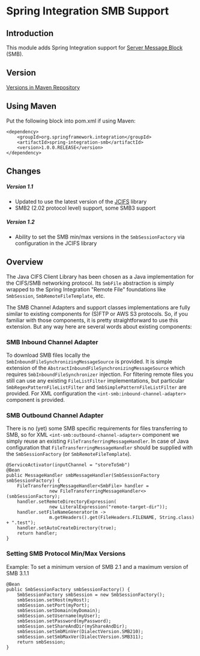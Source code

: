 Spring Integration SMB Support
==============================

## Introduction

This module adds Spring Integration support for [Server Message Block][] (SMB).

[Server Message Block]: https://en.wikipedia.org/wiki/Server_Message_Block

## Version

[Versions in Maven Repository](http://central.maven.org/maven2/org/springframework/integration/spring-integration-smb/)

## Using Maven

Put the following block into pom.xml if using Maven:

    <dependency>
        <groupId>org.springframework.integration</groupId>
        <artifactId>spring-integration-smb</artifactId>
        <version>1.0.0.RELEASE</version>
    </dependency>

## Changes

##### Version 1.1
 * Updated to use the latest version of the [JCIFS](https://github.com/codelibs/jcifs) library
 * SMB2 (2.02 protocol level) support, some SMB3 support

##### Version 1.2
 * Ability to set the SMB min/max versions in the `SmbSessionFactory` via configuration in the JCIFS library

## Overview

The Java CIFS Client Library has been chosen as a Java implementation for the CIFS/SMB networking protocol.
Its `SmbFile` abstraction is simply wrapped to the Spring Integration "Remote File" foundations like `SmbSession`, `SmbRemoteFileTemplate`, etc.

The SMB Channel Adapters and support classes implementations are fully similar to existing components for (S)FTP or AWS S3 protocols.
So, if you familiar with those components, it is pretty straightforward to use this extension. But any way here are several words about existing components:

### SMB Inbound Channel Adapter

To download SMB files locally the `SmbInboundFileSynchronizingMessageSource` is provided.
It is simple extension of the `AbstractInboundFileSynchronizingMessageSource` which requires `SmbInboundFileSynchronizer` injection.
For filtering remote files you still can use any existing `FileListFilter` implementations, but particular `SmbRegexPatternFileListFilter` and `SmbSimplePatternFileListFilter` are provided.
For XML configuration the `<int-smb:inbound-channel-adapter>` component is provided.

### SMB Outbound Channel Adapter

There is no (yet) some SMB specific requirements for files transferring to SMB, so for XML `<int-smb:outbound-channel-adapter>` component we simply reuse an existing `FileTransferringMessageHandler`.
In case of Java configuration that `FileTransferringMessageHandler` should be supplied with the `SmbSessionFactory` (or `SmbRemoteFileTemplate`).

    @ServiceActivator(inputChannel = "storeToSmb")
    @Bean
    public MessageHandler smbMessageHandler(SmbSessionFactory smbSessionFactory) {
        FileTransferringMessageHandler<SmbFile> handler =
                    new FileTransferringMessageHandler<>(smbSessionFactory);
        handler.setRemoteDirectoryExpression(
                    new LiteralExpression("remote-target-dir"));
        handler.setFileNameGenerator(m ->
                    m.getHeaders().get(FileHeaders.FILENAME, String.class) + ".test");
        handler.setAutoCreateDirectory(true);
        return handler;
    }

### Setting SMB Protocol Min/Max Versions

Example: To set a minimum version of SMB 2.1 and a maximum version of SMB 3.1.1

    @Bean
    public SmbSessionFactory smbSessionFactory() {
        SmbSessionFactory smbSession = new SmbSessionFactory();
        smbSession.setHost(myHost);
        smbSession.setPort(myPort);
        smbSession.setDomain(myDomain);
        smbSession.setUsername(myUser);
        smbSession.setPassword(myPassword);
        smbSession.setShareAndDir(myShareAndDir);
        smbSession.setSmbMinVer(DialectVersion.SMB210);
        smbSession.setSmbMaxVer(DialectVersion.SMB311);
        return smbSession;
    }
